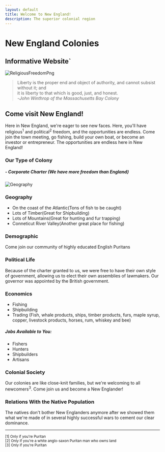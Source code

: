 ```yaml
---
layout: default
title: Welcome to New England!
description: The superior colonial region
---
```


# New England Colonies
## Informative Website`

![ReligiousFreedomPng](https://i.ytimg.com/vi/IePvJ2Vlw2g/maxresdefault.jpg)
> Liberty is the proper end and object of authority, and cannot subsist without it; and  
> it is liberty to that which is good, just, and honest.  
>                                          -*John Winthrop of the Massachusetts Bay Colony*

## Come visit New England!
Here in New England, we're eager to see new faces. Here, you'll have religious<sup>1</sup> and political<sup>2</sup>
freedom, and the opportunities are endless. Come join the town meeting, go fishing, build your own boat, or become
an investor or entrepreneur. The opportunities are endless here in New England!



### Our Type of Colony
##### - Corporate Charter (We have more freedom than England)

![Geography](https://indianapublicmedia.org/amomentofscience/files/2018/10/winding-by-nicholas-a-tonelli-via-flickr-940x627.jpg)
### Geography
* On the coast of the Atlantic(Tons of fish to be caught)
* Lots of Timber(Great for Shipbuilding)
* Lots of Mountains(Great for hunting and fur trapping)
* Conneticut River Valley(Another great place for fishing)



### Demographic
Come join our community of highly educated English Puritans

### Political Life
Because of the charter granted to us, we were free to have their own style of government, 
allowing us to elect their own assemblies of lawmakers. 
Our governor was appointed by the British government.

### Economics
* Fishing
* Shipbuilding
* Trading (Fish, whale products, ships, timber products, 
furs, maple syrup, copper, livestock products, horses, rum, whiskey and bee)

##### Jobs Available to You:
* Fishers
* Hunters
* Shipbuilders
* Artisans

### Colonial Society
Our colonies are like close-knit families, but we're welcoming to all newcomers<sup>3</sup>.
Come join us and become a New Englander!


### Relations With the Native Population
The natives don't bother New Englanders anymore after we showed them what we're made of in several highly
successful wars to cement our clear dominance.

<!-- Test Comment -->
***
<sup>[1] Only if you're Puritan</sup>  
<sup>[2] Only if you're a white anglo-saxon Puritan man who owns land</sup>  
<sup>[3] Only if you're Puritan</sup>  